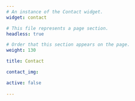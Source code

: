 ```yaml
---
# An instance of the Contact widget.
widget: contact

# This file represents a page section.
headless: true

# Order that this section appears on the page.
weight: 130

title: Contact

contact_img: 

active: false
 
---
```


